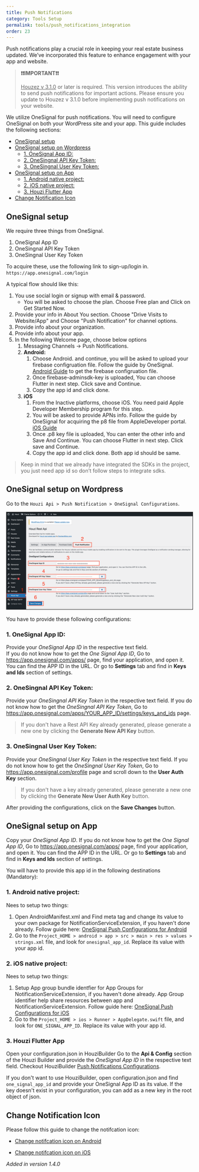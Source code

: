 ```yaml
---
title: Push Notifications
category: Tools Setup
permalink: tools/push_notifications_integration
order: 23
---
```


Push notifications play a crucial role in keeping your real estate business updated. We’ve incorporated this feature to enhance engagement with your app and website. 

>  **❗️❗️IMPORTANT❗️❗️**
>
>  <u>Houzez v 3.1.0</u> or later is required. This version introduces the ability to send push notifications for important actions. Please ensure you update to Houzez v 3.1.0 before implementing push notifications on your website.

We utilize OneSignal for push notifications. You will need to configure OneSignal on both your WordPress site and your app. This guide includes the following sections:

- [OneSignal setup](#onesignal-setup)
- [OneSignal setup on Wordpress](#onesignal-setup-on-wordpress)
  - [1. OneSignal App ID:](#1-onesignal-app-id)
  - [2. OneSingnal API Key Token:](#2-onesingnal-api-key-token)
  - [3. OneSingnal User Key Token:](#3-onesingnal-user-key-token)
- [OneSignal setup on App](#onesignal-setup-on-app)
  - [1. Android native project:](#1-android-native-project)
  - [2. iOS native project:](#2-ios-native-project)
  - [3. Houzi Flutter App](#3-houzi-flutter-app)
- [Change Notification Icon](#change-notification-icon)



## OneSignal setup

We require three things from OneSignal.
1. OneSignal App ID
2. OneSingnal API Key Token
3. OneSingnal User Key Token

To acquire these, use the following link to sign-up/login in. `https://app.onesignal.com/login`

A typical flow should like this:

1. You use social login or signup with email & password.
   - You will be asked to choose the plan. Choose Free plan and Click on Get Started Now.
2. Provide your info in About You section. Choose "Drive Visits to Website/App" and Choose "Push Notification" for channel options.
3. Provide info about your organization.
4. Provide info about your app.
5. In the following Welcome page, choose below options
   1. Messaging Channels -> Push Notifications.
   2. **Android:**
      1. Choose Android. and continue, you will be asked to upload your firebase configruation file. Follow the guide by OneSignal. [Android Guide](https://documentation.onesignal.com/docs/android-firebase-credentials) to get the firebase configruation file.
      2. Once firebase-adminsdk-key is uploaded, You can choose Flutter in next step. Click save and Continue.
      3. Copy the app id and click done.
   3. **iOS**
      1. From the Inactive platforms, choose iOS. You need paid Apple Developer Membership program for this step.
      2. You will be asked to provide APNs info. Follow the guide by OneSignal for acquiring the p8 file from AppleDeveloper portal. [iOS Guide](https://documentation.onesignal.com/docs/ios-p8-token-based-connection-to-apns)
      3. Once .p8 key file is uploaded, You can enter the other info and Save And Continue. You can choose Flutter in next step. Click save and Continue.
      4. Copy the app id and click done. Both app id should be same.

> Keep in mind that we already have integrated the SDKs in the project, you just need app id so don’t follow steps to integrate sdks.

## OneSignal setup on Wordpress

Go to the `Houzi Api > Push Notification > OneSignal Configurations`.

<img src="../../images/one-signal-wordpress-config.png" alt="one-signal-wordpress-config" title="one-signal-wordpress-config" border="1px solid"/>  

You have to provide these following configurations:

### 1. OneSignal App ID:

Provide your *OneSignal App ID* in the respective text field.<br/>If you do not know how to get the *One Signal App ID*, Go to https://app.onesignal.com/apps/ page, find your application, and open it. You can find the APP ID in the URL.
Or go to **Settings** tab and find in **Keys and Ids** section of settings.

### 2. OneSingnal API Key Token:

Provide your *OneSingnal API Key Token* in the respective text field. If you do not know how to get the *OneSingnal API Key Token*, Go to https://app.onesignal.com/apps/YOUR_APP_ID/settings/keys_and_ids page.

> If you don't have a Rest API Key already generated, please generate a new one by clicking the **Generate New API Key** button.


### 3. OneSingnal User Key Token:

Provide your *OneSingnal User Key Token* in the respective text field. If you do not know how to get the *OneSingnal User Key Token*, Go to https://app.onesignal.com/profile page and scroll down to the **User Auth Key** section.

> If you don't have a key already generated, please generate a new one by clicking the **Generate New User Auth Key** button.


After providing the configurations, click on the **Save Changes** button.


## OneSignal setup on App

Copy your *OneSignal App ID*. If you do not know how to get the *One Signal App ID*, Go to https://app.onesignal.com/apps/ page, find your application, and open it. You can find the APP ID in the URL.
Or go to **Settings** tab and find in **Keys and Ids** section of settings.

You will have to provide this app id in the following destinations (Mandatory):

### 1. Android native project:
Nees to setup two things:
1. Open AndroidManifest.xml and Find meta tag and change its value to your own package for NotificationServiceExtension, if you haven't done already. Follow guide here: [OneSignal Push Configurations for Android](../app-setup/change_app_identifier#onesignal-push-configurations-for-android)
2. Go to the `Project_HOME > android > app > src > main > res > values > strings.xml` file, and look for `onesignal_app_id`. Replace its value with your app id.

### 2. iOS native project:
Nees to setup two things:
1. Setup App group bundle identfier for App Groups for NotificationServiceExtension, if you haven't done already. App Group identifier help share resources between app and NotificationServiceExtension. Follow guide here: [OneSignal Push Configurations for iOS](../app-setup/change_app_identifier#onesignal-push-configurations-for-ios)
2. Go to the `Project_HOME > ios > Runner > AppDelegate.swift` file, and look for `ONE_SIGNAL_APP_ID`. Replace its value with your app id.

### 3. Houzi Flutter App

Open your configuration.json in HouziBuilder Go to the **Api & Config** section of  the Houzi Builder and provide the *OneSignal App ID* in the respective text field. Checkout HouziBuilder [Push Notifications Configurations](/houzi-builder/api_config_setup#push-notification-configurations).   

If you don't want to use HouziBuilder, open configuration.json and find `one_signal_app_id` and provide your OneSignal App ID as its value. If the key doesn't exist in your configuration, you can add as a new key in the root object of json.

## Change Notification Icon

Please follow this guide to change the  notifcation icon:

- [Change notifcation icon on Android](https://documentation.onesignal.com/docs/android-notification-icons#how-to-add-default-icons)

- [Change notifcation icon on iOS](https://documentation.onesignal.com/docs/ios-customizations#notification-icons)


 *Added in version 1.4.0*